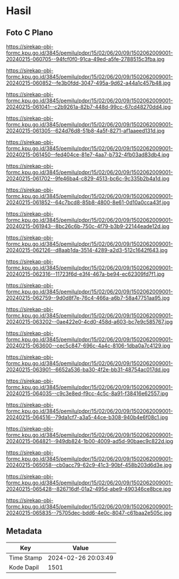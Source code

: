 # Hasil

## Foto C Plano

https://sirekap-obj-formc.kpu.go.id/3845/pemilu/pdpr/15/02/06/20/09/1502062009001-20240215-060705--94fcf0f0-91ca-49ed-a5fe-2788515c3fba.jpg

https://sirekap-obj-formc.kpu.go.id/3845/pemilu/pdpr/15/02/06/20/09/1502062009001-20240215-060852--fe3b0fdd-3047-495a-9d62-a44a1c457b48.jpg

https://sirekap-obj-formc.kpu.go.id/3845/pemilu/pdpr/15/02/06/20/09/1502062009001-20240215-061041--c2b9261a-82b7-448d-99cc-67cd48270dd4.jpg

https://sirekap-obj-formc.kpu.go.id/3845/pemilu/pdpr/15/02/06/20/09/1502062009001-20240215-061305--624d76d8-51b8-4a5f-8271-af1aaeed131d.jpg

https://sirekap-obj-formc.kpu.go.id/3845/pemilu/pdpr/15/02/06/20/09/1502062009001-20240215-061450--fed404ce-81e7-4aa7-b732-4fb03ad83db4.jpg

https://sirekap-obj-formc.kpu.go.id/3845/pemilu/pdpr/15/02/06/20/09/1502062009001-20240215-061702--9fe46ba4-c829-4513-bc6c-9c335b2b4a1d.jpg

https://sirekap-obj-formc.kpu.go.id/3845/pemilu/pdpr/15/02/06/20/09/1502062009001-20240215-061852--64c7bcd8-85b8-4800-8e61-0d10a0cca43f.jpg

https://sirekap-obj-formc.kpu.go.id/3845/pemilu/pdpr/15/02/06/20/09/1502062009001-20240215-061943--8bc26c6b-750c-4f79-b3b9-22144eade12d.jpg

https://sirekap-obj-formc.kpu.go.id/3845/pemilu/pdpr/15/02/06/20/09/1502062009001-20240215-062126--d8aab1da-3514-4289-a2d3-512c1642f643.jpg

https://sirekap-obj-formc.kpu.go.id/3845/pemilu/pdpr/15/02/06/20/09/1502062009001-20240215-062316--11723f6d-e3f4-467a-be94-ec62309fd7f1.jpg

https://sirekap-obj-formc.kpu.go.id/3845/pemilu/pdpr/15/02/06/20/09/1502062009001-20240215-062759--9d0d8f7e-76c4-466a-a6b7-58a47751aa95.jpg

https://sirekap-obj-formc.kpu.go.id/3845/pemilu/pdpr/15/02/06/20/09/1502062009001-20240215-063202--0ae422e0-4cd0-458d-a603-bc7e9c585767.jpg

https://sirekap-obj-formc.kpu.go.id/3845/pemilu/pdpr/15/02/06/20/09/1502062009001-20240215-063600--cec5c847-696c-4a4c-8106-1dba0a7c4129.jpg

https://sirekap-obj-formc.kpu.go.id/3845/pemilu/pdpr/15/02/06/20/09/1502062009001-20240215-063901--6652a536-ba30-4f2e-bb31-48754ac017dd.jpg

https://sirekap-obj-formc.kpu.go.id/3845/pemilu/pdpr/15/02/06/20/09/1502062009001-20240215-064035--c9c3e8ed-f9cc-4c5c-8a91-f38416e62557.jpg

https://sirekap-obj-formc.kpu.go.id/3845/pemilu/pdpr/15/02/06/20/09/1502062009001-20240215-064516--79da1cf7-a3a5-44ce-b308-940b4e6f08c1.jpg

https://sirekap-obj-formc.kpu.go.id/3845/pemilu/pdpr/15/02/06/20/09/1502062009001-20240215-064821--949db824-1b00-4009-ad5d-90baec9c822d.jpg

https://sirekap-obj-formc.kpu.go.id/3845/pemilu/pdpr/15/02/06/20/09/1502062009001-20240215-065058--cb0acc79-62c9-41c3-90bf-458b203d6d3e.jpg

https://sirekap-obj-formc.kpu.go.id/3845/pemilu/pdpr/15/02/06/20/09/1502062009001-20240215-065428--826716df-01a2-495d-abe9-490346ce8bce.jpg

https://sirekap-obj-formc.kpu.go.id/3845/pemilu/pdpr/15/02/06/20/09/1502062009001-20240215-065835--75705dec-bdd6-4e0c-8047-c61baa2e505c.jpg


## Metadata

| Key        | Value               |
| ---------- | ------------------- |
| Time Stamp | 2024-02-26 20:03:49 |
| Kode Dapil | 1501                |



